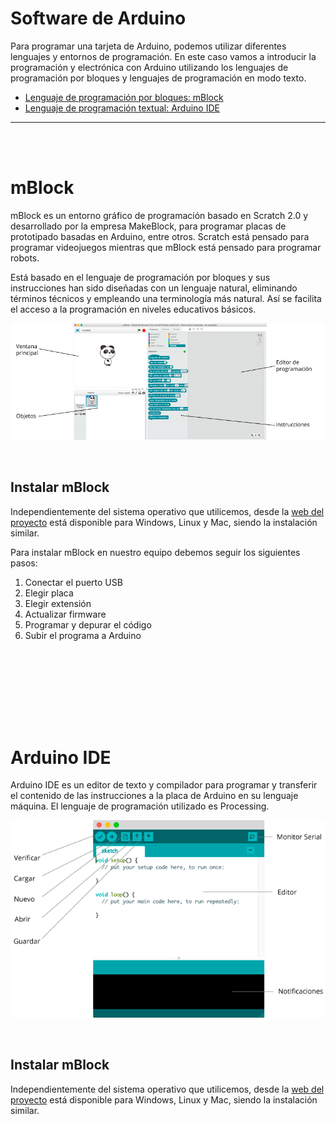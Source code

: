 # Software de Arduino

Para programar una tarjeta de Arduino, podemos utilizar diferentes lenguajes y entornos de programación. En este caso vamos a introducir la programación y electrónica con Arduino utilizando los lenguajes de programación por bloques y lenguajes de programación en modo texto.

- [Lenguaje de programación por bloques: mBlock](#mblock)
- [Lenguaje de programación textual: Arduino IDE](#arduino-ide)


---


<br><br>


# mBlock

mBlock es un entorno gráfico de programación basado en Scratch 2.0 y desarrollado por la empresa MakeBlock, para programar placas de prototipado basadas en Arduino, entre otros. Scratch está pensado para programar videojuegos mientras que mBlock está pensado para programar robots.

Está basado en el lenguaje de programación por bloques y sus instrucciones han sido diseñadas con un lenguaje natural, eliminando términos técnicos y empleando una terminología más natural. Así se facilita el acceso a la programación en niveles educativos básicos.

![mblock](mblock.png)


<br />


## Instalar mBlock
 
Independientemente del sistema operativo que utilicemos, desde la [web del proyecto](https://www.makeblock.es/soporte/mblock/) está disponible para Windows, Linux y Mac, siendo la instalación similar.

Para instalar mBlock en nuestro equipo debemos seguir los siguientes pasos:

1. Conectar el puerto USB
2. Elegir placa
3. Elegir extensión
4. Actualizar firmware
5. Programar y depurar el código
6. Subir el programa a Arduino


<br /><br />
---
<br /><br />


# Arduino IDE

Arduino IDE es un editor de texto y compilador para programar y transferir el contenido de las instrucciones a la placa de Arduino en su lenguaje máquina. El lenguaje de programación utilizado es Processing.

![Arduino IDE](arduino-ide.png)


<br />


## Instalar mBlock
 
Independientemente del sistema operativo que utilicemos, desde la [web del proyecto](https://www.arduino.cc/en/Main/Software/) está disponible para Windows, Linux y Mac, siendo la instalación similar.
